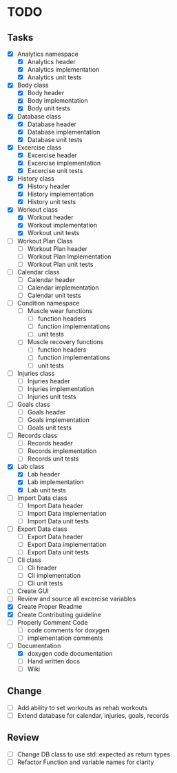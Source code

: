 # TODO

## Tasks
- [x] Analytics namespace
  - [x] Analytics header
  - [x] Analytics implementation
  - [x] Analytics unit tests
- [x] Body class
  - [x] Body header
  - [x] Body implementation
  - [x] Body unit tests
- [x] Database class
  - [x] Database header
  - [x] Database implementation
  - [x] Database unit tests
- [x] Excercise class
  - [x] Excercise header
  - [x] Excercise implementation
  - [x] Excercise unit tests
- [x] History class
  - [x] History header
  - [x] History implementation
  - [x] History unit tests
- [x] Workout class
  - [x] Workout header
  - [x] Workout implementation
  - [x] Workout unit tests
- [ ] Workout Plan Class
  - [ ] Workout Plan header
  - [ ] Workout Plan Implementation
  - [ ] Workout Plan unit tests
- [ ] Calendar class
  - [ ] Calendar header
  - [ ] Calendar implementation
  - [ ] Calendar unit tests
- [ ] Condition namespace
  - [ ] Muscle wear functions
    - [ ] function headers
    - [ ] function implementations
    - [ ] unit tests
  - [ ] Muscle recovery functions
    - [ ] function headers
    - [ ] function implementations
    - [ ] unit tests
- [ ] Injuries class
  - [ ] Injuries header
  - [ ] Injuries implementation
  - [ ] Injuries unit tests
- [ ] Goals class
  - [ ] Goals header
  - [ ] Goals implementation
  - [ ] Goals unit tests
- [ ] Records class
  - [ ] Records header
  - [ ] Records implementation
  - [ ] Records unit tests
- [x] Lab class
  - [x] Lab header
  - [x] Lab implementation
  - [x] Lab unit tests
- [ ] Import Data class
  - [ ] Import Data header
  - [ ] Import Data implementation
  - [ ] Import Data unit tests
- [ ] Export Data class
  - [ ] Export Data header
  - [ ] Export Data implementation
  - [ ] Export Data unit tests
- [ ] Cli class
  - [ ] Cli header
  - [ ] Cli implementation
  - [ ] Cli unit tests
- [ ] Create GUI 
- [ ] Review and source all excercise variables
- [x] Create Proper Readme
- [x] Create Contributing guideline
- [ ] Properly Comment Code
  - [ ] code comments for doxygen
  - [ ] implementation comments
- [ ] Documentation
  - [x] doxygen code documentation
  - [ ] Hand written docs
  - [ ] Wiki

## Change
- [ ] Add ability to set workouts as rehab workouts
- [ ] Extend database for calendar, injuries, goals, records

## Review
- [ ] Change DB class to use std::expected as return types
- [ ] Refactor Function and variable names for clarity
